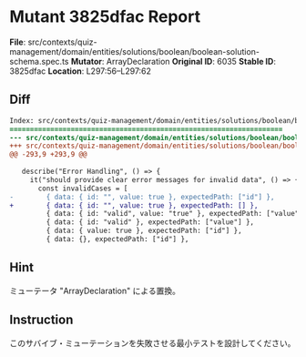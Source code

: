 # Mutant 3825dfac Report

**File**: src/contexts/quiz-management/domain/entities/solutions/boolean/boolean-solution-schema.spec.ts
**Mutator**: ArrayDeclaration
**Original ID**: 6035
**Stable ID**: 3825dfac
**Location**: L297:56–L297:62

## Diff

```diff
Index: src/contexts/quiz-management/domain/entities/solutions/boolean/boolean-solution-schema.spec.ts
===================================================================
--- src/contexts/quiz-management/domain/entities/solutions/boolean/boolean-solution-schema.spec.ts	original
+++ src/contexts/quiz-management/domain/entities/solutions/boolean/boolean-solution-schema.spec.ts	mutated #6035
@@ -293,9 +293,9 @@
 
   describe("Error Handling", () => {
     it("should provide clear error messages for invalid data", () => {
       const invalidCases = [
-        { data: { id: "", value: true }, expectedPath: ["id"] },
+        { data: { id: "", value: true }, expectedPath: [] },
         { data: { id: "valid", value: "true" }, expectedPath: ["value"] },
         { data: { id: "valid" }, expectedPath: ["value"] },
         { data: { value: true }, expectedPath: ["id"] },
         { data: {}, expectedPath: ["id"] },
```

## Hint

ミューテータ "ArrayDeclaration" による置換。

## Instruction

このサバイブ・ミューテーションを失敗させる最小テストを設計してください。
